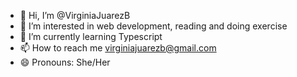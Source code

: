 - 👋 Hi, I’m @VirginiaJuarezB
- 👀 I’m interested in web development, reading and doing exercise
- 🌱 I’m currently learning Typescript
- 📫 How to reach me virginiajuarezb@gmail.com
- 😄 Pronouns: She/Her

<!---
VirginiaJuarezB/VirginiaJuarezB is a ✨ special ✨ repository because its `README.md` (this file) appears on your GitHub profile.
You can click the Preview link to take a look at your changes.
--->
